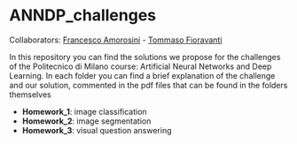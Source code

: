 # ANNDP_challenges

Collaborators: [Francesco Amorosini](https://github.com/FrancescoAmorosini) - [Tommaso Fioravanti](https://github.com/tommasofioravanti)

In this repository you can find the solutions we propose for the challenges of the Politecnico di Milano course: Artificial Neural Networks and Deep Learning. In each folder you can find a brief explanation of the challenge and our solution, commented in the pdf files that can be found in the folders themselves

- __Homework_1__: image classification
- __Homework_2__: image segmentation
- __Homework_3__: visual question answering
